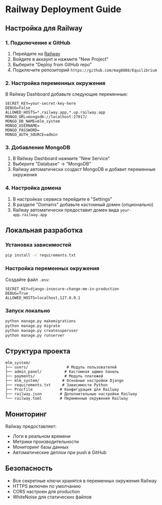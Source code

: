 # Railway Deployment Guide

## Настройка для Railway

### 1. Подключение к GitHub
1. Перейдите на [Railway](https://railway.app)
2. Войдите в аккаунт и нажмите "New Project"
3. Выберите "Deploy from GitHub repo"
4. Подключите репозиторий `https://github.com/mag8888/Equilibrium`

### 2. Настройка переменных окружения
В Railway Dashboard добавьте следующие переменные:

```
SECRET_KEY=your-secret-key-here
DEBUG=False
ALLOWED_HOSTS=*.railway.app,*.up.railway.app
MONGO_URL=mongodb://localhost:27017/
MONGO_DB_NAME=mlm_system
MONGO_USERNAME=
MONGO_PASSWORD=
MONGO_AUTH_SOURCE=admin
```

### 3. Добавление MongoDB
1. В Railway Dashboard нажмите "New Service"
2. Выберите "Database" → "MongoDB"
3. Railway автоматически создаст MongoDB и добавит переменные окружения

### 4. Настройка домена
1. В настройках сервиса перейдите в "Settings"
2. В разделе "Domains" добавьте кастомный домен (опционально)
3. Railway автоматически предоставит домен вида `your-app.railway.app`

## Локальная разработка

### Установка зависимостей
```bash
pip install -r requirements.txt
```

### Настройка переменных окружения
Создайте файл `.env`:
```
SECRET_KEY=django-insecure-change-me-in-production
DEBUG=True
ALLOWED_HOSTS=localhost,127.0.0.1
```

### Запуск локально
```bash
python manage.py makemigrations
python manage.py migrate
python manage.py createsuperuser
python manage.py runserver
```

## Структура проекта

```
mlm_system/
├── users/                 # Модуль пользователей
├── admin_panel/          # Кастомная админ панель
├── payments/             # Модуль платежей
├── mlm_system/          # Основные настройки Django
├── requirements.txt     # Зависимости Python
├── Procfile            # Конфигурация для Railway
├── railway.json        # Дополнительные настройки Railway
└── railway.toml        # Переменные окружения Railway
```

## Мониторинг

Railway предоставляет:
- Логи в реальном времени
- Метрики производительности
- Мониторинг базы данных
- Автоматические деплои при push в GitHub

## Безопасность

- Все секретные ключи хранятся в переменных окружения Railway
- HTTPS включен по умолчанию
- CORS настроен для production
- WhiteNoise для статических файлов
